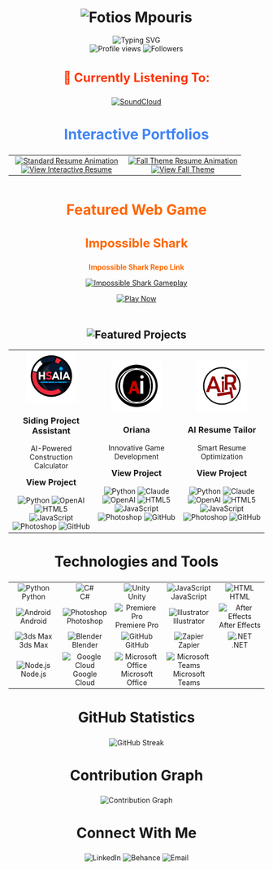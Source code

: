 <!-- Top Name Section -->
<h1 align="center">
  <!-- Animated Name with Color -->
  <img src="https://readme-typing-svg.herokuapp.com?font=Montserrat&size=50&weight=900&duration=4000&pause=500&color=FF5733&center=true&vCenter=true&repeat=true&width=600&height=80&lines=FOTIOS+MPOURIS" alt="Fotios Mpouris"/>
</h1>

<!-- Animated Subtitle -->
<div align="center">
  <img src="https://readme-typing-svg.herokuapp.com?font=Fira+Code&duration=3000&pause=1000&color=2F85D0&center=true&vCenter=true&repeat=true&width=435&lines=2D+%26+3D+Artist;Creative+Developer;Animation+Specialist;AI+Integration+Expert" alt="Typing SVG" />
</div>

<!-- Profile Stats Section -->
<div align="center">
  <img src="https://komarev.com/ghpvc/?username=fotiosmpouris&label=Profile%20Views&color=70A5FD&style=flat-square" alt="Profile views"/>
  <img src="https://img.shields.io/github/followers/fotiosmpouris?label=Followers&style=flat-square&color=70A5FD" alt="Followers"/>
</div>

<!-- Currently Listening Section -->
<div align="center">
  <h3 style="font-weight: bold; font-size: 24px; color: #FF3300;">
    🎵 Currently Listening To:
  </h3>
  <a href="https://on.soundcloud.com/n8NTVe9tuCFniUb98">
    <img src="https://img.shields.io/badge/-SoundCloud-FF3300?style=for-the-badge&logo=SoundCloud&logoColor=white" alt="SoundCloud"/>
  </a>
</div>

<!-- Interactive Portfolio Section -->
<div align="center">
  <h2 style="font-weight: bold; font-size: 28px; color: #4285F4;">
    Interactive Portfolios
  </h2>
  <table>
    <tr>
      <td align="center" width="50%">
        <a href="https://fotiosmpouris.github.io/resume/#">
          <img src="https://raw.githubusercontent.com/FotiosMpouris/FotiosMpouris/main/assets/standard-resume.gif" alt="Standard Resume Animation" width="400">
        </a>
        <br>
        <a href="https://fotiosmpouris.github.io/resume/#">
          <img src="https://readme-typing-svg.herokuapp.com?font=Fira+Code&color=4285F4&size=20&center=true&vCenter=true&width=400&lines=View+Interactive+Resume" alt="View Interactive Resume"/>
        </a>
      </td>
      <td align="center" width="50%">
        <a href="https://fotiosmpouris.github.io/TestCopyResumeFallTheme/">
          <img src="https://raw.githubusercontent.com/FotiosMpouris/FotiosMpouris/main/assets/fall-resume.gif" alt="Fall Theme Resume Animation" width="400">
        </a>
        <br>
        <a href="https://fotiosmpouris.github.io/TestCopyResumeFallTheme/">
          <img src="https://readme-typing-svg.herokuapp.com?font=Fira+Code&color=FF6B6B&size=20&center=true&vCenter=true&width=400&lines=View+Fall+Theme" alt="View Fall Theme"/>
        </a>
      </td>
    </tr>
  </table>
</div>

<!-- Current Project Showcase -->
<div align="center" style="margin: 50px 0;">
  <h2 style="font-weight: bold; font-size: 28px; color: #FF6600;">
    Featured Web Game
  </h2>
  <h3 style="font-weight: bold; font-size: 24px; color: #FF6600;">
    Impossible Shark
  </h3>
  <!-- Repo Link -->
  <p>
    <a href="https://github.com/FotiosMpouris/ImpossibleShark2" style="color: #FF6600; font-weight: bold; text-decoration: none;">
      Impossible Shark Repo Link
    </a>
  </p>
  <a href="https://fotiosmpouris.github.io/ImpossibleShark2/">
    <img width="500" src="https://raw.githubusercontent.com/FotiosMpouris/FotiosMpouris/main/assets/impossibleSharkGIF.gif" alt="Impossible Shark Gameplay">
  </a>
  <p>
    <a href="https://fotiosmpouris.github.io/ImpossibleShark2/">
      <img src="https://readme-typing-svg.herokuapp.com?font=Fira+Code&color=FF3333&size=20&center=true&vCenter=true&width=150&lines=Play+Now" alt="Play Now"/>
    </a>
  </p>
</div>

<!-- Featured Projects with Animated Heading -->
<h2 align="center">
  <img src="https://readme-typing-svg.herokuapp.com?font=Fira+Code&size=28&pause=1000&color=4285F4&center=true&vCenter=true&width=500&lines=Featured+Projects" alt="Featured Projects"/>
</h2>

<div align="center">
  <table>
    <tr>
      <!-- Siding Project Assistant -->
      <td width="33%" align="center">
        <img src="https://raw.githubusercontent.com/FotiosMpouris/FotiosMpouris/main/assets/siding-assistant-logo.png" width="100" height="100" alt="Siding Assistant">
        <h3>Siding Project Assistant</h3>
        <p>AI-Powered Construction Calculator</p>
        <a href="https://github.com/FotiosMpouris/Hardie-Siding-Agent-Testing-Working_Copy" style="font-weight: bold; font-size: 16px; color: #181717; text-decoration: none;">
          View Project
        </a>
        <br><br>
        <!-- Tech Badges -->
        <img src="https://img.shields.io/badge/Python-3776AB?style=flat-square&logo=python&logoColor=white" alt="Python">
        <img src="https://img.shields.io/badge/OpenAI-412991?style=flat-square&logo=openai&logoColor=white" alt="OpenAI">
        <img src="https://img.shields.io/badge/HTML5-E34F26?style=flat-square&logo=html5&logoColor=white" alt="HTML5">
        <img src="https://img.shields.io/badge/JavaScript-F7DF1E?style=flat-square&logo=javascript&logoColor=black" alt="JavaScript">
        <img src="https://img.shields.io/badge/Photoshop-31A8FF?style=flat-square&logo=adobe%20photoshop&logoColor=white" alt="Photoshop">
        <img src="https://img.shields.io/badge/GitHub-181717?style=flat-square&logo=github&logoColor=white" alt="GitHub">
      </td>
      <!-- Oriana -->
      <td width="33%" align="center">
        <img src="https://raw.githubusercontent.com/FotiosMpouris/FotiosMpouris/main/assets/oriana-logo.png" width="100" height="100" alt="Oriana">
        <h3>Oriana</h3>
        <p>Innovative Game Development</p>
        <a href="https://github.com/FotiosMpouris/Oriana" style="font-weight: bold; font-size: 16px; color: #181717; text-decoration: none;">
          View Project
        </a>
        <br><br>
        <!-- Tech Badges -->
        <img src="https://img.shields.io/badge/Python-3776AB?style=flat-square&logo=python&logoColor=white" alt="Python">
        <img src="https://img.shields.io/badge/Claude-FA74A6?style=flat-square&logo=anthropic&logoColor=white" alt="Claude">
        <img src="https://img.shields.io/badge/OpenAI-412991?style=flat-square&logo=openai&logoColor=white" alt="OpenAI">
        <img src="https://img.shields.io/badge/HTML5-E34F26?style=flat-square&logo=html5&logoColor=white" alt="HTML5">
        <img src="https://img.shields.io/badge/JavaScript-F7DF1E?style=flat-square&logo=javascript&logoColor=black" alt="JavaScript">
        <img src="https://img.shields.io/badge/Photoshop-31A8FF?style=flat-square&logo=adobe%20photoshop&logoColor=white" alt="Photoshop">
        <img src="https://img.shields.io/badge/GitHub-181717?style=flat-square&logo=github&logoColor=white" alt="GitHub">
      </td>
      <!-- AI Resume Tailor -->
      <td width="33%" align="center">
        <img src="https://raw.githubusercontent.com/FotiosMpouris/FotiosMpouris/main/assets/resume-tailor-logo.png" width="100" height="100" alt="AI Resume Tailor">
        <h3>AI Resume Tailor</h3>
        <p>Smart Resume Optimization</p>
        <a href="https://github.com/FotiosMpouris/ReggieResume2" style="font-weight: bold; font-size: 16px; color: #181717; text-decoration: none;">
          View Project
        </a>
        <br><br>
        <!-- Tech Badges -->
        <img src="https://img.shields.io/badge/Python-3776AB?style=flat-square&logo=python&logoColor=white" alt="Python">
        <img src="https://img.shields.io/badge/Claude-FA74A6?style=flat-square&logo=anthropic&logoColor=white" alt="Claude">
        <img src="https://img.shields.io/badge/OpenAI-412991?style=flat-square&logo=openai&logoColor=white" alt="OpenAI">
        <img src="https://img.shields.io/badge/HTML5-E34F26?style=flat-square&logo=html5&logoColor=white" alt="HTML5">
        <img src="https://img.shields.io/badge/JavaScript-F7DF1E?style=flat-square&logo=javascript&logoColor=black" alt="JavaScript">
        <img src="https://img.shields.io/badge/Photoshop-31A8FF?style=flat-square&logo=adobe%20photoshop&logoColor=white" alt="Photoshop">
        <img src="https://img.shields.io/badge/GitHub-181717?style=flat-square&logo=github&logoColor=white" alt="GitHub">
      </td>
    </tr>
  </table>
</div>

<!-- Technologies and Tools Section -->
<h2 align="center" style="font-weight: bold; font-size: 28px;">
  Technologies and Tools
</h2>
<table align="center">
  <tr>
    <!-- First Row -->
    <td align="center" width="96">
      <img src="https://skillicons.dev/icons?i=python" alt="Python" width="48" height="48" /><br>Python
    </td>
    <td align="center" width="96">
      <img src="https://skillicons.dev/icons?i=csharp" alt="C#" width="48" height="48" /><br>C#
    </td>
    <td align="center" width="96">
      <img src="https://skillicons.dev/icons?i=unity" alt="Unity" width="48" height="48" /><br>Unity
    </td>
    <td align="center" width="96">
      <img src="https://skillicons.dev/icons?i=js" alt="JavaScript" width="48" height="48" /><br>JavaScript
    </td>
    <td align="center" width="96">
      <img src="https://skillicons.dev/icons?i=html" alt="HTML" width="48" height="48" /><br>HTML
    </td>
  </tr>
  <tr>
    <!-- Second Row -->
    <td align="center" width="96">
      <img src="https://skillicons.dev/icons?i=android" alt="Android" width="48" height="48" /><br>Android
    </td>
    <td align="center" width="96">
      <img src="https://skillicons.dev/icons?i=ps" alt="Photoshop" width="48" height="48" /><br>Photoshop
    </td>
    <td align="center" width="96">
      <img src="https://skillicons.dev/icons?i=premiere" alt="Premiere Pro" width="48" height="48" /><br>Premiere Pro
    </td>
    <td align="center" width="96">
      <img src="https://skillicons.dev/icons?i=ai" alt="Illustrator" width="48" height="48" /><br>Illustrator
    </td>
    <td align="center" width="96">
      <img src="https://skillicons.dev/icons?i=ae" alt="After Effects" width="48" height="48" /><br>After Effects
    </td>
  </tr>
  <tr>
    <!-- Third Row -->
    <td align="center" width="96">
      <!-- 3ds Max icon -->
      <img src="https://img.icons8.com/color/48/000000/3ds-max.png" alt="3ds Max" width="48" height="48" /><br>3ds Max
    </td>
    <td align="center" width="96">
      <img src="https://skillicons.dev/icons?i=blender" alt="Blender" width="48" height="48" /><br>Blender
    </td>
    <td align="center" width="96">
      <img src="https://skillicons.dev/icons?i=github" alt="GitHub" width="48" height="48" /><br>GitHub
    </td>
    <td align="center" width="96">
      <img src="https://img.icons8.com/color/48/000000/zapier.png" alt="Zapier" width="48" height="48" /><br>Zapier
    </td>
    <td align="center" width="96">
      <img src="https://skillicons.dev/icons?i=dotnet" alt=".NET" width="48" height="48" /><br>.NET
    </td>
  </tr>
  <tr>
    <!-- Fourth Row -->
    <td align="center" width="96">
      <img src="https://skillicons.dev/icons?i=nodejs" alt="Node.js" width="48" height="48" /><br>Node.js
    </td>
    <td align="center" width="96">
      <img src="https://skillicons.dev/icons?i=gcp" alt="Google Cloud" width="48" height="48" /><br>Google Cloud
    </td>
    <td align="center" width="96">
      <!-- Microsoft Office icon -->
      <img src="https://img.icons8.com/color/48/000000/microsoft-office-2019.png" alt="Microsoft Office" width="48" height="48" /><br>Microsoft Office
    </td>
    <td align="center" width="96">
      <!-- Microsoft Teams icon -->
      <img src="https://img.icons8.com/color/48/000000/microsoft-teams.png" alt="Microsoft Teams" width="48" height="48" /><br>Microsoft Teams
    </td>
    <td align="center" width="96">
      <!-- Add any additional tools if needed -->
    </td>
  </tr>
</table>

<!-- GitHub Stats Section -->
<h2 align="center" style="font-weight: bold; font-size: 28px;">
  GitHub Statistics
</h2>
<div align="center">
  <img src="https://github-readme-streak-stats.herokuapp.com/?user=fotiosmpouris&theme=tokyonight&hide_border=true" alt="GitHub Streak" />
</div>

<!-- Contribution Graph -->
<h2 align="center" style="font-weight: bold; font-size: 28px;">
  Contribution Graph
</h2>
<div align="center">
  <img src="https://github-readme-activity-graph.vercel.app/graph?username=fotiosmpouris&theme=tokyo-night&hide_border=true" alt="Contribution Graph" />
</div>

<!-- Connect Section -->
<h2 align="center" style="font-weight: bold; font-size: 28px;">
  Connect With Me
</h2>
<p align="center">
  <a href="https://www.linkedin.com/in/fotios-mpouris-57728b240/" target="_blank" style="text-decoration: none;">
    <img src="https://img.shields.io/badge/LinkedIn-0077B5?style=flat-square&logo=linkedin&logoColor=white" alt="LinkedIn"/>
  </a>
  <a href="https://www.behance.net/fotiosmpouris" target="_blank" style="text-decoration: none;">
    <img src="https://img.shields.io/badge/Behance-1769FF?style=flat-square&logo=behance&logoColor=white" alt="Behance"/>
  </a>
  <a href="mailto:fotiosmpouris@gmail.com" style="text-decoration: none;">
    <img src="https://img.shields.io/badge/Email-D14836?style=flat-square&logo=gmail&logoColor=white" alt="Email"/>
  </a>
</p>
